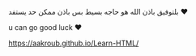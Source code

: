 بلتوفيق باذن الله هو حاجه بسيط بس باذن ممكن حد يستفد  ♥


u can go 
good luck ♥


https://aakroub.github.io/Learn-HTML/ 
